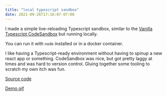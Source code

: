 ```yaml
---
title: "local typescript sandbox"
date: 2021-09-26T17:16:07-07:00
---
```


I made a simple live-reloading Typescript sandbox, similar to the [Vanilla Typescript CodeSandbox](https://codesandbox.io/s/vanilla-typescript-vanilla-ts)
but running locally.

You can run it with `node` installed or in a docker container.

I like having a Typescript-ready environment without having to spinup a new react app or something. CodeSandbox was nice, but got pretty laggy at times
and was hard to version control. Gluing together some tooling to scratch my own itch was fun.

[Source code](https://github.com/robinovitch61/typescript-sandbox)

[Demo gif](https://robinovitch61-cdn.s3.us-west-2.amazonaws.com/typescript-sandbox.gif)

